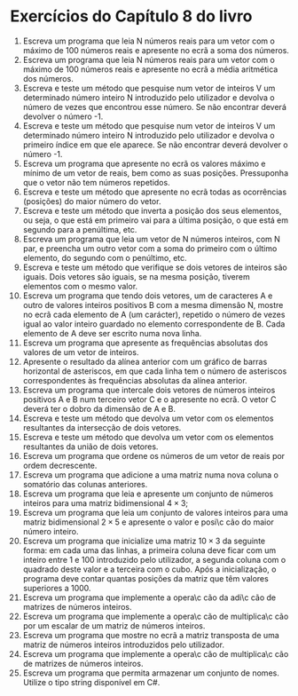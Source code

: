 # Exercícios do Capítulo 8 do livro

1. Escreva um programa que leia N números reais para um vetor com o máximo de 100 números reais e apresente no ecrã a soma dos números.
2. Escreva um programa que leia N números reais para um vetor com o máximo de 100 números reais e apresente no ecrã a média aritmética dos números.	
3. Escreva e teste um método que pesquise num vetor de inteiros V um determinado número inteiro N introduzido pelo utilizador e devolva o número de vezes que encontrou esse número. Se não encontrar deverá devolver o número -1.
4. Escreva e teste um método que pesquise num vetor de inteiros V um determinado número inteiro N introduzido pelo utilizador e devolva o primeiro índice em que ele aparece. Se não encontrar deverá devolver o número -1.
5. Escreva um programa que apresente no ecrã os valores máximo e mínimo de um vetor de reais, bem como as suas posições. Pressuponha que o vetor não tem números repetidos.
6. Escreva e teste um método que apresente no ecrã todas as ocorrências (posições) do maior número do vetor.
7. Escreva e teste um método que inverta a posição dos seus elementos, ou seja, o que está em primeiro vai para a última posição, o que está em segundo para a penúltima, etc.		
8. Escreva um programa que leia um vetor de N números inteiros, com N par, e preencha um outro vetor com a soma do primeiro com o último elemento, do segundo com o penúltimo, etc.
9. Escreva e teste um método que verifique se dois vetores de inteiros são iguais. Dois vetores são iguais, se na mesma posição, tiverem elementos com o mesmo valor.
10. Escreva um programa que tendo dois vetores, um de caracteres A e outro de valores inteiros positivos B com a mesma dimensão N, mostre no ecrã cada elemento de A (um carácter), repetido o número de vezes igual ao valor inteiro guardado no elemento correspondente de B. Cada elemento de A deve ser escrito numa nova linha.
11. Escreva um programa que apresente as frequências absolutas dos valores de um vetor de inteiros.
12. Apresente o resultado da alínea anterior com um gráfico de barras horizontal de asteriscos, em que cada linha tem o número de asteriscos correspondentes às frequências absolutas da alínea anterior.
13. Escreva um programa que intercale dois vetores de números inteiros positivos A e B num terceiro vetor C e o apresente no ecrã. O vetor C deverá ter o dobro da dimensão de A e B.
14. Escreva e teste um método que devolva um vetor com os elementos resultantes da intersecção de dois vetores.
15. Escreva e teste um método que devolva um vetor com os elementos resultantes da união de dois vetores.		
16. Escreva um programa que ordene os números de um vetor de reais por ordem decrescente.
17. Escreva um programa que adicione a uma matriz numa nova coluna o somatório das colunas anteriores.
18. Escreva um programa  que leia e apresente um conjunto de números inteiros para uma matriz bidimensional $4\times3$;
19. Escreva um programa que leia um conjunto de valores inteiros para uma matriz bidimensional $2\times5$ e apresente o valor e posi\c cão do maior número inteiro.
20. Escreva um programa que inicialize uma matriz $10\times3$ da seguinte forma: em cada uma das linhas, a primeira coluna deve ficar com um inteiro entre 1 e 100 introduzido pelo utilizador, a segunda coluna com o quadrado deste valor e a terceira com o cubo. Após a inicialização, o programa deve contar quantas posições da matriz que têm valores superiores a 1000.
21. Escreva um programa que implemente a opera\c cão da adi\c cão de matrizes de números inteiros.
22. Escreva um programa que implemente a opera\c cão de multiplica\c cão por um escalar de um matriz de números inteiros.
23. Escreva um programa que mostre no ecrã a matriz transposta de uma matriz de números inteiros introduzidos pelo utilizador.
24. Escreva um programa que implemente a opera\c cão de multiplica\c cão de matrizes de números inteiros.
25. Escreva um programa que permita armazenar um conjunto de nomes. Utilize o tipo string disponível em C\#.
